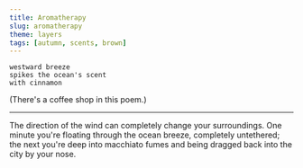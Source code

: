```yaml
---
title: Aromatherapy
slug: aromatherapy
theme: layers
tags: [autumn, scents, brown]
---
```


```
westward breeze
spikes the ocean's scent
with cinnamon
```

(There's a coffee shop in this poem.)

<!--more-->

---

The direction of the wind can completely change your surroundings.
One minute you're floating through the ocean breeze, completely untethered; the next you're deep into macchiato fumes and being dragged back into the city by your nose.


